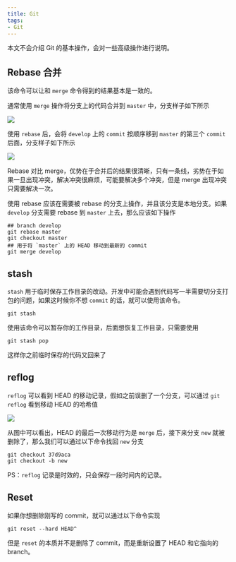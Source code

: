```yaml
---
title: Git
tags: 
- Git
---
```


本文不会介绍 Git 的基本操作，会对一些高级操作进行说明。

## Rebase 合并

该命令可以让和 `merge` 命令得到的结果基本是一致的。

通常使用 `merge` 操作将分支上的代码合并到 `master` 中，分支样子如下所示

![](https://user-gold-cdn.xitu.io/2018/4/23/162f109db27be054?w=505&h=461&f=png&s=22796)

使用 `rebase` 后，会将 `develop` 上的 `commit` 按顺序移到 `master` 的第三个 `commit` 后面，分支样子如下所示

![](https://user-gold-cdn.xitu.io/2018/4/23/162f11cc2cb8b332?w=505&h=563&f=png&s=26514)

Rebase 对比 merge，优势在于合并后的结果很清晰，只有一条线，劣势在于如果一旦出现冲突，解决冲突很麻烦，可能要解决多个冲突，但是 merge 出现冲突只需要解决一次。

使用 rebase 应该在需要被 rebase 的分支上操作，并且该分支是本地分支。如果 `develop` 分支需要 rebase 到 `master` 上去，那么应该如下操作

```shell
## branch develop
git rebase master
git checkout master
## 用于将 `master` 上的 HEAD 移动到最新的 commit
git merge develop
```

## stash

`stash` 用于临时保存工作目录的改动。开发中可能会遇到代码写一半需要切分支打包的问题，如果这时候你不想 `commit` 的话，就可以使用该命令。

```shell
git stash
```

使用该命令可以暂存你的工作目录，后面想恢复工作目录，只需要使用

```shell
git stash pop
```

这样你之前临时保存的代码又回来了

## reflog

`reflog` 可以看到 HEAD 的移动记录，假如之前误删了一个分支，可以通过 `git reflog` 看到移动 HEAD 的哈希值

![](https://user-gold-cdn.xitu.io/2018/4/23/162f14df98ce3d83?w=950&h=118&f=png&s=77151)

从图中可以看出，HEAD 的最后一次移动行为是 `merge` 后，接下来分支 `new` 就被删除了，那么我们可以通过以下命令找回 `new` 分支

```shell
git checkout 37d9aca
git checkout -b new
```

PS：`reflog` 记录是时效的，只会保存一段时间内的记录。

## Reset

如果你想删除刚写的 commit，就可以通过以下命令实现

```shell
git reset --hard HEAD^
```

但是 `reset` 的本质并不是删除了 commit，而是重新设置了 HEAD 和它指向的 branch。
